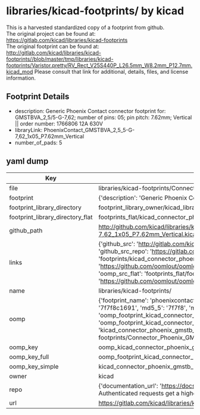 # libraries/kicad-footprints/ by kicad  
This is a harvested standardized copy of a footprint from github.  
The original project can be found at:  
https://gitlab.com/kicad/libraries/kicad-footprints  
The original footprint can be found at:
http://gitlab.com/kicad/libraries/kicad-footprints//blob/master/tmp/libraries/kicad-footprints/Varistor.pretty/RV_Rect_V25S440P_L26.5mm_W8.2mm_P12.7mm.kicad_mod
Please consult that link for additional, details, files, and license information.  
## Footprint Details
* description: Generic Phoenix Contact connector footprint for: GMSTBVA_2,5/5-G-7,62; number of pins: 05; pin pitch: 7.62mm; Vertical || order number: 1766806 12A 630V  
* libraryLink: PhoenixContact_GMSTBVA_2,5_5-G-7,62_1x05_P7.62mm_Vertical  
* number_of_pads: 5  
## yaml dump  
| Key | Value |  
| --- | --- |  
| file | libraries/kicad-footprints/Connector_Phoenix_GMSTB.pretty/PhoenixContact_GMSTBVA_2,5_5-G-7,62_1x05_P7.62mm_Vertical.kicad_mod |  
| footprint | {'description': 'Generic Phoenix Contact connector footprint for: GMSTBVA_2,5/5-G-7,62; number of pins: 05; pin pitch: 7.62mm; Vertical || order number: 1766806 12A 630V', 'libraryLink': 'PhoenixContact_GMSTBVA_2,5_5-G-7,62_1x05_P7.62mm_Vertical', 'number_of_pads': 5} |  
| footprint_library_directory | footprint_library_owner/kicad_libraries/kicad-footprints/ |  
| footprint_library_directory_flat | footprints_flat/kicad_connector_phoenix_gmstb_phoenixcontact_gmstbva_2,5_5_g_7,62_1x05_p7_62mm_vertical/working |  
| github_path | http://github.com/kicad/libraries/kicad-footprints//blob/master/tmp/libraries/kicad-footprints/Connector_Phoenix_GMSTB.pretty/PhoenixContact_GMSTBVA_2,5_5-G-7,62_1x05_P7.62mm_Vertical.kicad_mod |  
| links | {'github_src': 'http://gitlab.com/kicad/libraries/kicad-footprints//blob/master/tmp/libraries/kicad-footprints/Varistor.pretty/RV_Rect_V25S440P_L26.5mm_W8.2mm_P12.7mm.kicad_mod', 'github_src_repo': 'https://gitlab.com/kicad/libraries/kicad-footprints', 'oomp_bot': 'footprints/kicad_connector_phoenix_gmstb_phoenixcontact_gmstbva_2,5_5_g_7,62_1x05_p7_62mm_vertical/working', 'oomp_bot_github': 'https://github.com/oomlout/oomlout_oomp_footprint_bot/tree/main/footprints/kicad_connector_phoenix_gmstb_phoenixcontact_gmstbva_2,5_5_g_7,62_1x05_p7_62mm_vertical/working', 'oomp_src_flat': 'footprints_flat/footprints_flat/kicad_connector_phoenix_gmstb_phoenixcontact_gmstbva_2,5_5_g_7,62_1x05_p7_62mm_vertical/working', 'oomp_src_flat_github': 'https://github.com/oomlout/oomlout_oomp_footprint_src/tree/main/footprints_flat/kicad_connector_phoenix_gmstb_phoenixcontact_gmstbva_2,5_5_g_7,62_1x05_p7_62mm_vertical/working'} |  
| name | libraries/kicad-footprints/ |  
| oomp | {'footprint_name': 'phoenixcontact_gmstbva_2,5_5_g_7,62_1x05_p7_62mm_vertical', 'library_name': 'connector_phoenix_gmstb', 'md5': '7f7f8c1691b7371d0e548d65251e29b7', 'md5_10': '7f7f8c1691', 'md5_5': '7f7f8', 'md5_6': '7f7f8c', 'oomp_key': 'oomp_kicad_connector_phoenix_gmstb_phoenixcontact_gmstbva_2,5_5_g_7,62_1x05_p7_62mm_vertical', 'oomp_key_extra': 'oomp_footprint_kicad_connector_phoenix_gmstb_phoenixcontact_gmstbva_2,5_5_g_7,62_1x05_p7_62mm_vertical', 'oomp_key_full': 'oomp_footprint_kicad_connector_phoenix_gmstb_phoenixcontact_gmstbva_2,5_5_g_7,62_1x05_p7_62mm_vertical_7f7f8c', 'oomp_key_simple': 'kicad_connector_phoenix_gmstb_phoenixcontact_gmstbva_2,5_5_g_7,62_1x05_p7_62mm_vertical', 'original_filename': 'libraries/kicad-footprints/Connector_Phoenix_GMSTB.pretty/PhoenixContact_GMSTBVA_2,5_5-G-7,62_1x05_P7.62mm_Vertical.kicad_mod', 'owner_name': 'kicad'} |  
| oomp_key | oomp_kicad_connector_phoenix_gmstb_phoenixcontact_gmstbva_2,5_5_g_7,62_1x05_p7_62mm_vertical |  
| oomp_key_full | oomp_footprint_kicad_connector_phoenix_gmstb_phoenixcontact_gmstbva_2,5_5_g_7,62_1x05_p7_62mm_vertical |  
| oomp_key_simple | kicad_connector_phoenix_gmstb_phoenixcontact_gmstbva_2,5_5_g_7,62_1x05_p7_62mm_vertical |  
| owner | kicad |  
| repo | {'documentation_url': 'https://docs.github.com/rest/overview/resources-in-the-rest-api#rate-limiting', 'message': "API rate limit exceeded for 84.66.173.59. (But here's the good news: Authenticated requests get a higher rate limit. Check out the documentation for more details.)"} |  
| url | https://gitlab.com/kicad/libraries/kicad-footprints |  

